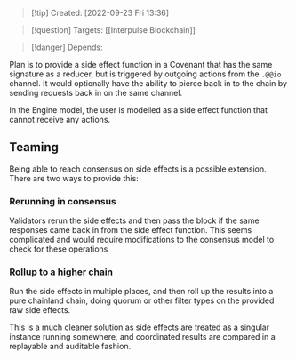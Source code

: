 >[!tip] Created: [2022-09-23 Fri 13:36]

>[!question] Targets: [[Interpulse Blockchain]]

>[!danger] Depends: 

Plan is to provide a side effect function in a Covenant that has the same signature as a reducer, but is triggered by outgoing actions from the `.@@io` channel.  It would optionally have the ability to pierce back in to the chain by sending requests back in on the same channel.

In the Engine model, the user is modelled as a side effect function that cannot receive any actions.

## Teaming
Being able to reach consensus on side effects is a possible extension. There are two ways to provide this:
### Rerunning in consensus
Validators rerun the side effects and then pass the block if the same responses came back in from the side effect function.  This seems complicated and would require modifications to the consensus model to check for these operations
### Rollup to a higher chain
Run the side effects in multiple places, and then roll up the results into a pure chainland chain, doing quorum or other filter types on the provided raw side effects.

This is a much cleaner solution as side effects are treated as a singular instance running somewhere, and coordinated results are compared in a replayable and auditable fashion.
